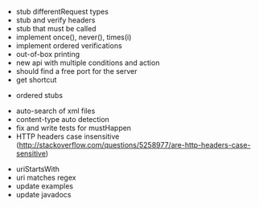 + stub differentRequest types
+ stub and verify headers
+ stub that must be called
+ implement once(), never(), times(i)
+ implement ordered verifications
+ out-of-box printing
+ new api with multiple conditions and action
+ should find a free port for the server
+ get shortcut
- ordered stubs
+ auto-search of xml files
+ content-type auto detection
+ fix and write tests for mustHappen
+ HTTP headers case insensitive (http://stackoverflow.com/questions/5258977/are-http-headers-case-sensitive)
- uriStartsWith
- uri matches regex
- update examples
- update javadocs

